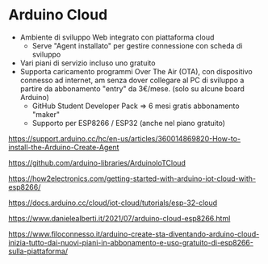 # Arduino Cloud

- Ambiente di sviluppo Web integrato con piattaforma cloud
  - Serve "Agent installato" per gestire connessione con scheda di sviluppo
- Vari piani di servizio incluso uno gratuito
- Supporta caricamento programmi Over The Air (OTA), con dispositivo connesso ad internet, am senza dover collegare al PC di sviluppo a partire da abbonamento "entry" da 3€/mese. (solo su alcune board Arduino)
  - GitHub Student Developer Pack => 6 mesi gratis abbonamento "maker"
  - Supporto per ESP8266 / ESP32 (anche nel piano gratuito)
  
https://support.arduino.cc/hc/en-us/articles/360014869820-How-to-install-the-Arduino-Create-Agent

https://github.com/arduino-libraries/ArduinoIoTCloud

https://how2electronics.com/getting-started-with-arduino-iot-cloud-with-esp8266/

https://docs.arduino.cc/cloud/iot-cloud/tutorials/esp-32-cloud

https://www.danielealberti.it/2021/07/arduino-cloud-esp8266.html

https://www.filoconnesso.it/arduino-create-sta-diventando-arduino-cloud-inizia-tutto-dai-nuovi-piani-in-abbonamento-e-uso-gratuito-di-esp8266-sulla-piattaforma/
